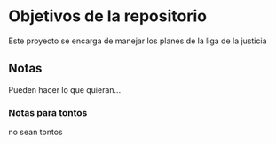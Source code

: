 # Objetivos de la repositorio

Este proyecto se encarga de manejar los planes de la liga de la justicia


## Notas
Pueden hacer lo que quieran...


### Notas para tontos
no sean tontos
